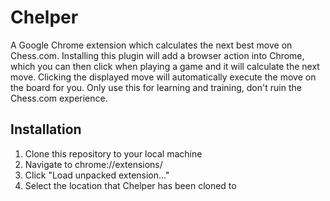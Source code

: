 Chelper
======
A Google Chrome extension which calculates the next best move on Chess.com. Installing this plugin will add a browser action into Chrome, which you can then click when playing a game and it will calculate the next move. Clicking the displayed move will automatically execute the move on the board for you. Only use this for learning and training, don't ruin the Chess.com experience.

Installation
---------------
1. Clone this repository to your local machine
2. Navigate to chrome://extensions/
2. Click "Load unpacked extension..."
3. Select the location that Chelper has been cloned to
